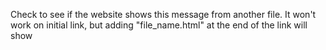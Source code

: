 Check to see if the website shows this message from another file. 
It won't work on initial link, but adding "file_name.html" at the end of the link will show
